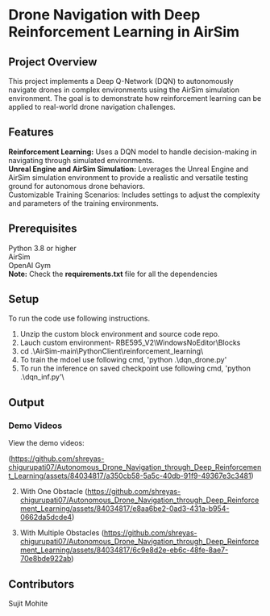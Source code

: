 # Drone Navigation with Deep Reinforcement Learning in AirSim

## Project Overview

This project implements a Deep Q-Network (DQN) to autonomously navigate drones in complex environments using the AirSim simulation environment. The goal is to demonstrate how reinforcement learning can be applied to real-world drone navigation challenges.

## Features

**Reinforcement Learning:** Uses a DQN model to handle decision-making in navigating through simulated environments.\
**Unreal Engine and AirSim Simulation:** Leverages the Unreal Engine and AirSim simulation environment to provide a realistic and versatile testing ground for autonomous drone behaviors.\
Customizable Training Scenarios: Includes settings to adjust the complexity and parameters of the training environments.


## Prerequisites
Python 3.8 or higher\
AirSim\
OpenAI Gym\
**Note:** Check the **requirements.txt** file for all the dependencies

## Setup
To run the code use following instructions.
1. Unzip the custom block environment and source code repo.
2. Lauch custom environment- RBE595_V2\WindowsNoEditor\Blocks
3. cd .\AirSim-main\PythonClient\reinforcement_learning\
4. To train the mdoel use following cmd,  'python .\dqn_drone.py'
5. To run the inference on saved checkpoint use following cmd, 'python .\dqn_inf.py'\


## Output

### Demo Videos
View the demo videos: 

(https://github.com/shreyas-chigurupati07/Autonomous_Drone_Navigation_through_Deep_Reinforcement_Learning/assets/84034817/a350cb58-5a5c-40db-91f9-49367e3c3481)



2. With One Obstacle
(https://github.com/shreyas-chigurupati07/Autonomous_Drone_Navigation_through_Deep_Reinforcement_Learning/assets/84034817/e8aa6be2-0ad3-431a-b954-0662da5dcde4)




3. With Multiple Obstacles
(https://github.com/shreyas-chigurupati07/Autonomous_Drone_Navigation_through_Deep_Reinforcement_Learning/assets/84034817/6c9e8d2e-eb6c-48fe-8ae7-70e8bde922ab)


## Contributors
Sujit Mohite

